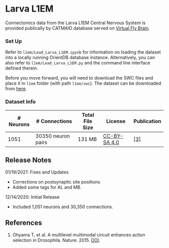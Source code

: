 # Larva L1EM
Connectomics data from the Larva L1EM Central Nervous System is provided publically by CATMAID database served on [Virtual Fly Brain](https://l1em.catmaid.virtualflybrain.org).

### Set Up
Refer to `l1em/Load_Larva_L1EM.ipynb` for information on loading the dataset into a locally running OrientDB database instance.
Alternatively, you can also refer to `l1em/Load_Larva_L1EM.py` and the command line interface defined therein.

Before you move forward, you will need to download the SWC files and place it in `l1em` folder (with path `l1em/swc`).
The dataset can be downloaded from [here](https://drive.google.com/file/d/1FFiyz_FFlHnykgTQ8xQz867R823Nj3E3/view?usp=sharing).

### Dataset Info

|# Neurons|# Connections| Total File Size | License | Publication |
| --------|-------------| --------------- | ------- | ----------- |
| 1051    | 30350 neuron pairs | 131 MB   | [CC-BY-SA 4.0](https://creativecommons.org/licenses/by-sa/4.0/legalcode)| [[3]](#ref-1)


## Release Notes

01/19/2021: Fixes and Updates
- Corrections on postsynaptic site positions
- Added some tags for AL and MB.

12/14/2020: Initial Release
- Included 1,051 neurons and 30,350 connections.


## References
1. <a name="ref-1"></a> Ohyama T, et al. A multilevel multimodal circuit enhances action selection in Drosophila. Nature. 2015. [DOI](https://doi.org/10.1038/nature14297).
